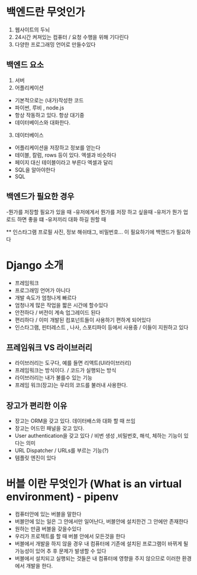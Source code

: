 # 백엔드란 무엇인가

1. 웹사이트의 두뇌
2. 24시간 켜져있는 컴퓨터 / 요청 수행을 위해 기다린다
3. 다양한 프로그래밍 언어로 만들수있다

## 백엔드 요소
1. 서버
2. 어플리케이션
 - 기본적으로는 (내가)작성한 코드 
 - 파이썬, 루비 , node.js
 - 항상 작동하고 있다. 항상 대기중
 - 데이터베이스와 대화한다.
3. 데이터베이스
 - 어플리케이션을 저장하고 정보를 얻는다
 - 테이블, 칼럼, rows 등이 있다. 엑셀과 비슷하다
 - 페이지 대신 테이블이라고 부른다 엑셀과 달리
 - SQL을 알아야한다
 - SQL 

## 백엔드가 필요한 경우
 -뭔가를 저장할 필요가 있을 때 
 -유저에게서 뭔가를 저장 하고 싶을때
 -유저가 뭔가 업로드 하면 좋을 떄
 -유저끼리 대화 하길 원할 때

** 인스타그램
프로필 사진, 정보 해쉬태그, 비밀번호... 이 필요하기에 백엔드가 필요하다



# Django 소개
 - 프레임워크
 - 프로그래밍 언어가 아니다
 - 개발 속도가 엄청나게 빠르다
 - 엄청나게 많은 작업을 짧은 시간에 할수있다
 - 안전하다 / 버전이 계속 업그레이드 된다
 - 편리하다 / 이미 개발된 컴포넌트들이 사용하기 편하게 되어있다
 - 인스타그램, 핀터레스트 , 나사, 스포티파이 등에서 사용중 / 이들이 지원하고 있다

## 프레임워크 VS 라이브러리

 - 라이브러리는 도구다, 예를 들면 리액트(UI라이브러리)
 - 프레임워크는 방식이다. / 코드가 실행되는 방식
 - 라이브러리는 내가 불를수 있는 기능
 - 프레임 워크(장고)는 우리의 코드를 불러내 사용한다. 

## 장고가 편리한 이유
 - 장고는 ORM을 갖고 있다. 데이터배스와 대화 할 때 쓰임
 - 장고는 어드민 패널을 갖고 있다. 
 - User authentication을 갖고 있다 / 비번 생성 ,비밀번호, 해석, 체하는 기능이 있다는 의미
 - URL Dispatcher / URLs를 부르는 기능(?)
 - 템플릿 엔진이 있다



# 버블 이란 무엇인가 (What is an virtual environment) - pipenv
 - 컴퓨터안에 있는 버블을 말한다
 - 버블안에 있는 일은 그 안에서만 일어난다, 버블안에 설치한건 그 안에만 존재한다
 - 원하는 만큼 버블을 갖을수있다
 - 우리가 프로젝트를 할 때 버블 안에서 모든것을 한다
 - 버블에서 개발을 하지 않을 경우 내 컴퓨터에 기존에 설치된 프로그램이 바뀌게 될 가능성이 있어 추 후 문제가 발생할 수 있다
 - 버블에서 설치되고 실행되는 것들은 내 컴퓨터에 영향을 주지 않으므로 이러한 환경에서 개발을 한다.











